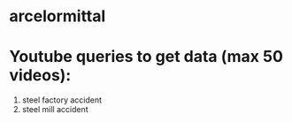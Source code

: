 # arcelormittal


# Youtube queries to get data (max 50 videos):
1. steel factory accident
2. steel mill accident
